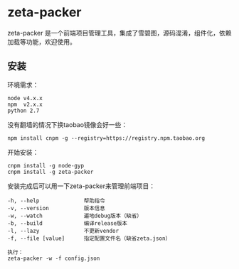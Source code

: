 # zeta-packer
zeta-packer 是一个前端项目管理工具，集成了雪碧图，源码混淆，组件化，依赖加载等功能，欢迎使用。

## 安装

环境需求：
```
node v4.x.x 
npm  v2.x.x 
python 2.7
```

没有翻墙的情况下换taobao镜像会好一些：
```
npm install cnpm -g --registry=https://registry.npm.taobao.org
```

开始安装：
```
cnpm install -g node-gyp
cnpm install -g zeta-packer 
```

安装完成后可以用一下zeta-packer来管理前端项目：
```
-h, --help              帮助指令
-v, --version           版本信息
-w, --watch             遍地debug版本（缺省）
-b, --build             编译release版本
-l, --lazy              不更新vendor
-f, --file [value]      指定配置文件名（缺省zeta.json）

执行：
zeta-packer -w -f config.json  
```


